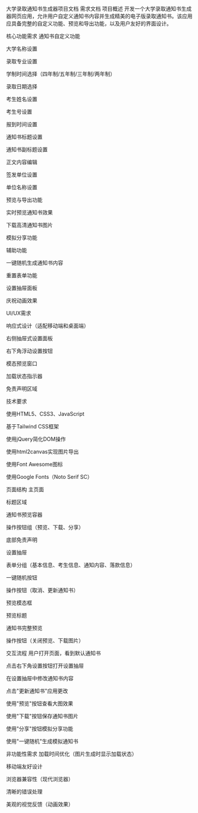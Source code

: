 大学录取通知书生成器项目文档
需求文档
项目概述
开发一个大学录取通知书生成器网页应用，允许用户自定义通知书内容并生成精美的电子版录取通知书。该应用应具备完整的自定义功能、预览和导出功能，以及用户友好的界面设计。

核心功能需求
通知书自定义功能

大学名称设置

录取专业设置

学制时间选择（四年制/五年制/三年制/两年制）

录取日期选择

考生姓名设置

考生号设置

报到时间设置

通知书标题设置

通知书副标题设置

正文内容编辑

签发单位设置

单位名称设置

预览与导出功能

实时预览通知书效果

下载高清通知书图片

模拟分享功能

辅助功能

一键随机生成通知书内容

重置表单功能

设置抽屉面板

庆祝动画效果

UI/UX需求

响应式设计（适配移动端和桌面端）

右侧抽屉式设置面板

右下角浮动设置按钮

模态预览窗口

加载状态指示器

免责声明区域

技术要求

使用HTML5、CSS3、JavaScript

基于Tailwind CSS框架

使用jQuery简化DOM操作

使用html2canvas实现图片导出

使用Font Awesome图标

使用Google Fonts（Noto Serif SC）

页面结构
主页面

标题区域

通知书预览容器

操作按钮组（预览、下载、分享）

底部免责声明

设置抽屉

表单分组（基本信息、考生信息、通知内容、落款信息）

一键随机按钮

操作按钮（取消、更新通知书）

预览模态框

预览标题

通知书完整预览

操作按钮（关闭预览、下载图片）

交互流程
用户打开页面，看到默认通知书

点击右下角设置按钮打开设置抽屉

在设置抽屉中修改通知书内容

点击"更新通知书"应用更改

使用"预览"按钮查看大图效果

使用"下载"按钮保存通知书图片

使用"分享"按钮模拟分享功能

使用"一键随机"生成模拟通知书

非功能性需求
加载时间优化（图片生成时显示加载状态）

移动端友好设计

浏览器兼容性（现代浏览器）

清晰的错误处理

美观的视觉反馈（动画效果）